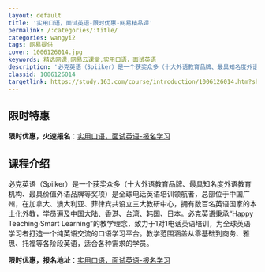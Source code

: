```yaml
---
layout: default
title: '实用口语，面试英语-限时优惠-网易精品课'
permalink: /:categories/:title/
categories: wangyi2
tags: 网易提供
cover: 1006126014.jpg
keywords: 精选网课,网易云课堂,实用口语，面试英语
description: '必克英语（Spiiker）是一个获奖众多（十大外语教育品牌、最具知名度外语教育机构、最具价值外语品牌等奖项）是全球电话英'
classid: 1006126014
targetlink: https://study.163.com/course/introduction/1006126014.htm?share=1&shareId=1025206652&utm_campaign=share&utm_medium=iphoneShare&utm_source=&utm_u=1025206652
---
```


## 限时特惠

**限时优惠，火速报名**：[实用口语，面试英语-报名学习](https://study.163.com/course/introduction/1006126014.htm?share=1&shareId=1025206652&utm_campaign=share&utm_medium=iphoneShare&utm_source=&utm_u=1025206652)

## 课程介绍

必克英语（Spiiker）是一个获奖众多（十大外语教育品牌、最具知名度外语教育机构、最具价值外语品牌等奖项）是全球电话英语培训领航者，总部位于中国广州，在加拿大、澳大利亚、菲律宾共设立三大教研中心，拥有数百名英语国家的本土化外教，学员遍及中国大陆、香港、台湾、韩国、日本。必克英语秉承“Happy Teaching·Smart Learning”的教学理念，致力于1对1电话英语培训，为全球英语学习者打造一个纯英语交流的口语学习平台。教学范围涵盖从零基础到商务、雅思、托福等各阶段英语，适合各种需求的学员。

**限时优惠，报名地址**：[实用口语，面试英语-报名学习](https://study.163.com/course/introduction/1006126014.htm?share=1&shareId=1025206652&utm_campaign=share&utm_medium=iphoneShare&utm_source=&utm_u=1025206652)

